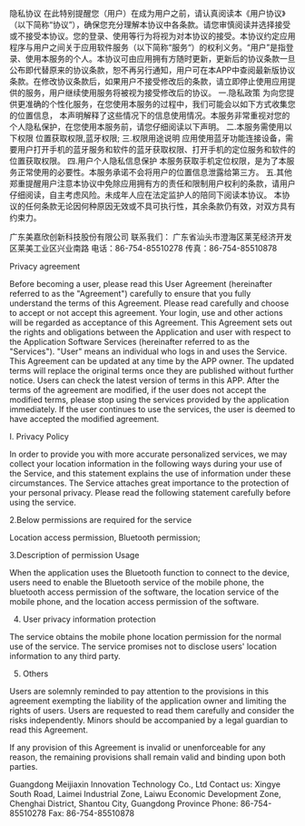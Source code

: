 隐私协议
在此特别提醒您（用户）在成为用户之前，请认真阅读本《用户协议》（以下简称“协议”），确保您充分理解本协议中各条款。请您审慎阅读并选择接受或不接受本协议。您的登录、使用等行为将视为对本协议的接受。本协议约定应用程序与用户之间关于应用软件服务（以下简称“服务“）的权利义务。“用户”是指登录、使用本服务的个人。本协议可由应用拥有方随时更新，更新后的协议条款一旦公布即代替原来的协议条款，恕不再另行通知，用户可在本APP中查阅最新版协议条款。在修改协议条款后，如果用户不接受修改后的条款，请立即停止使用应用提供的服务，用户继续使用服务将被视为接受修改后的协议。
    一.隐私政策
    为向您提供更准确的个性化服务，在您使用本服务的过程中，我们可能会以如下方式收集您的位置信息， 本声明解释了这些情况下的信息使用情况。本服务非常重视对您的个人隐私保护，在您使用本服务前，请您仔细阅读以下声明。
    二.本服务需使用以下权限
    位置获取权限,蓝牙权限;
    三.权限用途说明
    应用使用蓝牙功能连接设备，需要用户打开手机的蓝牙服务和软件的蓝牙获取权限、打开手机的定位服务和软件的位置获取权限。 
    四.用户个人隐私信息保护
    本服务获取手机定位权限，是为了本服务正常使用的必要性。本服务承诺不会将用户的位置信息泄露给第三方。
    五.其他
    郑重提醒用户注意本协议中免除应用拥有方的责任和限制用户权利的条款，请用户仔细阅读，自主考虑风险。未成年人应在法定监护人的陪同下阅读本协议。
本协议的任何条款无论因何种原因无效或不具可执行性，其余条款仍有效，对双方具有约束力。

广东美嘉欣创新科技股份有限公司
联系我们：
广东省汕头市澄海区莱芜经济开发区莱美工业区兴业南路
电话：86-754-85510278
传真：86-754-85510878

Privacy agreement

Before becoming a user, please read this User Agreement (hereinafter referred to as the "Agreement") carefully to ensure that you fully understand the terms of this Agreement. Please read carefully and choose to accept or not accept this agreement. Your login, use and other actions will be regarded as acceptance of this Agreement. This Agreement sets out the rights and obligations between the Application and user with respect to the Application Software Services (hereinafter referred to as the "Services"). "User" means an individual who logs in and uses the Service. This Agreement can be updated at any time by the APP owner. The updated terms will replace the original terms once they are published without further notice. Users can check the latest version of terms in this APP. After the terms of the agreement are modified, if the user does not accept the modified terms, please stop using the services provided by the application immediately. If the user continues to use the services, the user is deemed to have accepted the modified agreement.

 

I. Privacy Policy

In order to provide you with more accurate personalized services, we may collect your location information in the following ways during your use of the Service, and this statement explains the use of information under these circumstances. The Service attaches great importance to the protection of your personal privacy. Please read the following statement carefully before using the service.

2.Below permissions are required for the service

Location access permission, Bluetooth permission;

3.Description of permission Usage

When the application uses the Bluetooth function to connect to the device, users need to enable the Bluetooth service of the mobile phone, the bluetooth access permission of the software, the location service of the mobile phone, and the location access permission of the software.

4. User privacy information protection

The service obtains the mobile phone location permission for the normal use of the service. The service promises not to disclose users' location information to any third party.

5. Others

Users are solemnly reminded to pay attention to the provisions in this agreement exempting the liability of the application owner and limiting the rights of users. Users are requested to read them carefully and consider the risks independently. Minors should be accompanied by a legal guardian to read this Agreement.

If any provision of this Agreement is invalid or unenforceable for any reason, the remaining provisions shall remain valid and binding upon both parties.

Guangdong Meijiaxin Innovation Technology Co., Ltd
Contact us:
Xingye South Road, Laimei Industrial Zone, Laiwu Economic Development Zone, Chenghai District, Shantou City, Guangdong Province
Phone: 86-754-85510278
Fax: 86-754-85510878
